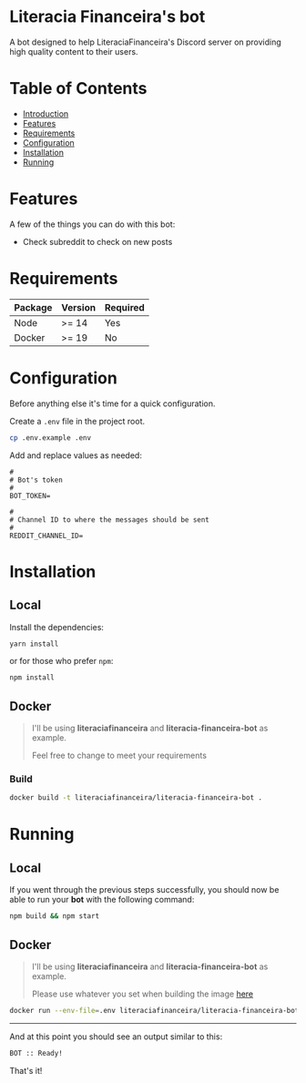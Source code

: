 # Literacia Financeira's bot

A bot designed to help LiteraciaFinanceira's Discord server on providing high quality content to their users.

# Table of Contents

- [Introduction](#literacia-financeira's-bot)
- [Features](#features)
- [Requirements](#requirements)
- [Configuration](#configuration)
- [Installation](#installation)
- [Running](#running)

# Features

A few of the things you can do with this bot:

* Check subreddit to check on new posts

# Requirements

Package | Version | Required
-- | -- | --
Node | >= 14 | Yes
Docker | >= 19 | No

# Configuration

Before anything else it's time for a quick configuration.

Create a `.env` file in the project root.

```sh
cp .env.example .env
```

Add and replace values as needed:

```env
#
# Bot's token
#
BOT_TOKEN=

#
# Channel ID to where the messages should be sent
#
REDDIT_CHANNEL_ID=
```

# Installation

## Local

Install the dependencies:

```sh
yarn install
```

or for those who prefer `npm`:

```sh
npm install
```

## Docker

> I'll be using **literaciafinanceira** and **literacia-financeira-bot** as example.
>
> Feel free to change to meet your requirements

### Build

```bash
docker build -t literaciafinanceira/literacia-financeira-bot .
```

# Running

## Local

If you went through the previous steps successfully, you should now be able to run your **bot** with the following command:

```sh
npm build && npm start
```

## Docker

> I'll be using **literaciafinanceira** and **literacia-financeira-bot** as example.
>
> Please use whatever you set when building the image [here](#build)

```bash
docker run --env-file=.env literaciafinanceira/literacia-financeira-bot:latest
```

---
And at this point you should see an output similar to this:

```sh
BOT :: Ready!
```

That's it!
